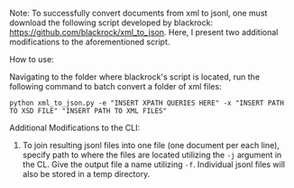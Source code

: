 Note: To successfully convert documents from xml to jsonl, one must download the following script developed by blackrock: https://github.com/blackrock/xml_to_json. Here, I present two additional modifications to the aforementioned script.

How to use:

Navigating to the folder where blackrock's script is located, run the following command to batch convert a folder of xml files:

`python xml_to_json.py -e "INSERT XPATH QUERIES HERE" -x "INSERT PATH TO XSD FILE" "INSERT PATH TO XML FILES"`

Additional Modifications to the CLI:
1. To join resulting jsonl files into one file (one document per each line), specify path to where the files are located utilizing the `-j` argument in the CL. Give the output file a name utilizing `-f`. Individual jsonl files will also be stored in a temp directory.